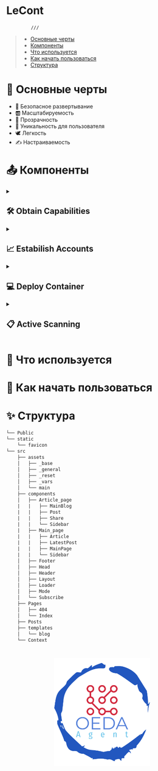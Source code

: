 

# LeCont
             ///          

> - [Основные черты](#Основныечерты)
> - [Компоненты](#Компоненты)
> - [Что используется](#Что_используется)
> - [Как начать пользоваться](#Как_начать_пользоваться)
> - [Структура](#Структура)


<a name="Основныечерты"></a>
<h1>📌 Основные черты</h1>
<ul>
  <li>🌈 Безопасное развертывание</li>
  <li>🆎 Масштабируемость</li>
  <li>💠 Прозрачность</li>
  <li>🤠 Уникальность для пользователя</li>
  <li>🕊 Легкость</li>
  <li>✍️ Настраиваемость</li>
</ul>

<a name="Компоненты"></a>
<h1>📤 Компоненты</h1>
<details>
<br/><br/>
<summary><h2>🛠 Obtain Capabilities</h2></summary>
Компонент обеспечивает защиту от несанционированного доступа, проверяет auth.log и по заданным параметрам блокирует подозрительные соединения: если обнаруживает активность, то либо блокирует IP (если подключаются по ssh), либо прерывают сессию пользователя (если пытаются с того же компьютера войти в систему). Если активности нет, то засыпает.
</details>

<details>
<br/><br/>
<summary><h2>📈 Estabilish Accounts</h2></summary>
Этот компонент проверяет создание учётных записей. Если было замечено создание учётной записи, то он запросит подтверждение и заблокирует созданную учётную запись, если его создание не подтверждено.
</details>

<details>
<br/><br/>
<summary><h2>💻 Deploy Container</h2></summary>
Компонент смотрит название контейнера, проверят его: новый он или левый. Если левый, он заносится в список, и сообщается об этом пользователю.
Если контейнер был занесен в список с левыми контейнерами по ошибке, то пользователь может занести его в список разрешенных.
</details>

<details>
<br/><br/>
<summary><h2>📋 Active Scanning</h2></summary>
Для обнаружения сканирования портов используется conntrack (функция ядра, которая отвечает за отслеживание соединений). Скрипт собирает информацию в реальном времени, затем обрабатывает его, если замечается большое количество отмененных (DESTROY) соединений с разными портами, то запоминается адрес устройства, с которого приходили запросы, и выводится уведомление.
</details>




<a name="Что_используется"></a>
<h1>🚀 Что используется</h1>

<a name="Как_начать_пользоваться"></a>
<h1>🧩 Как начать пользоваться</h1>


<a name="Структура"></a>
<h1>✨ Структура</h1>

```
└── Public
└── static
    └── favicon
└── src
    ├── assets
    │   ├── _base
    │   ├── _general
    │   ├── _reset
    │   ├── _vars
    │   └── main
    ├── components
    │   ├── Article_page
    |   |   ├── MainBlog
    |   |   ├── Post
    |   |   ├── Share
    |   |   └── Sidebar
    |   ├── Main_page
    |   |   ├── Article
    |   |   ├── LatestPost
    |   |   ├── MainPage
    |   |   └── Sidebar
    │   ├── Footer
    │   ├── Head
    │   ├── Header
    │   ├── Layout
    │   ├── Loader
    │   ├── Mode
    │   └── Subscribe
    ├── Pages
    │   ├── 404
    │   └── Index
    ├── Posts
    ├── templates
    │   └── blog
    └── Context

```
<h1 align="center">
  <a href="https://docusaurus.io">
    <img width="50%" src="https://github.com/Vordazing/Agent-OEDA/blob/main/logotype.png" />
  </a>
</h1>
